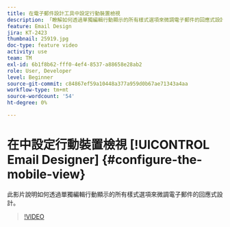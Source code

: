 ```yaml
---
title: 在電子郵件設計工具中設定行動裝置檢視
description: 「瞭解如何透過單獨編輯行動顯示的所有樣式選項來微調電子郵件的回應式設計。」
feature: Email Design
jira: KT-2423
thumbnail: 25919.jpg
doc-type: feature video
activity: use
team: TM
exl-id: 6b1f8b62-fff0-4ef4-8537-a88658e28ab2
role: User, Developer
level: Beginner
source-git-commit: c84867ef59a10448a377a959d0b67ae71343a4aa
workflow-type: tm+mt
source-wordcount: '54'
ht-degree: 0%

---
```


# 在中設定行動裝置檢視 [!UICONTROL Email Designer] {#configure-the-mobile-view}

此影片說明如何透過單獨編輯行動顯示的所有樣式選項來微調電子郵件的回應式設計。

>[!VIDEO](https://video.tv.adobe.com/v/25919?quality=12&learn=on)
